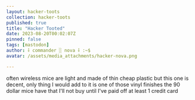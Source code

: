 ```yaml
---
layout: hacker-toots
collection: hacker-toots
published: true
title: "Hacker Tooted"
date: 2023-08-20T00:02:07Z
pinned: false
tags: [mastodon]
author: ⸸ commander ░ nova ⸸ :~$
avatar: /assets/media_attachments/hacker-nova.png

---
```


<p>often wireless mice are light and made of thin cheap plastic but this one is decent, only thing I would add to it is one of those vinyl finishes the 90 dollar mice have that I&#39;ll not buy until I&#39;ve paid off at least 1 credit card</p>



